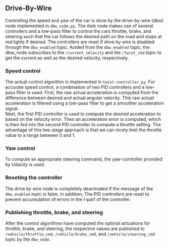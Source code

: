 ## Drive-By-Wire
Controlling the speed and yaw of the car is done by the drive-by-wire (dbw) node implemented in `dbw_node.py`. The dwb node makes use of several
controllers and a low-pass filter to control the cars throttle, brake, and steering such that the car follows the desired path
on the road and stops at red lights if desired. The controllers are reset if drive by wire is disabled through the `dbw_enabled` topic.
Asided from the `dbw_enabled` topic, the dbw_node subscribes to the `/current_velocity` and the `/twist_cmd` topic
to get the current as well as the desired velocity, respectively.


### Speed control
The actual control algorithm is implemented in `twist-controller.py`. For accurate speed control, a combination of two PID controllers
and a low-pass filter is used. First, the raw actual acceleration is computed from the difference between desired and actual angular velocity.
This raw actual acceleration is filtered using a low-pass filter to get a smoother acceleration signal.   
Next, the first PID controller is used to compute the desired acceleration to based on the velocity error. Then an acceleration error is computed,
which is then fed into the second PID controller to compute a throttle setting.  The advantage of this two stage approach is that we can
nicely limit the throttle value to a range between 0 and 1.

### Yaw control
To compute an appropriate steering command, the yaw-controller provided by Udacity is used.

### Reseting the controller
The drive by wire node is completely deactivated if the message of the `dbw_enabled` topic is false. In addition, The PID controllers are reset to prevent
accumulation of errors in the I-part of the controller.

### Publishing throttle, brake, and steering
After the control algorithms have computed the optimal actuations for throttle, brake, and steering, the respective values are published to
`/vehicle/throttle_cmd`, `/vehicle/brake_cmd`, and  `/vehicle/steering_cmd` topic by the `dbw_node`.
